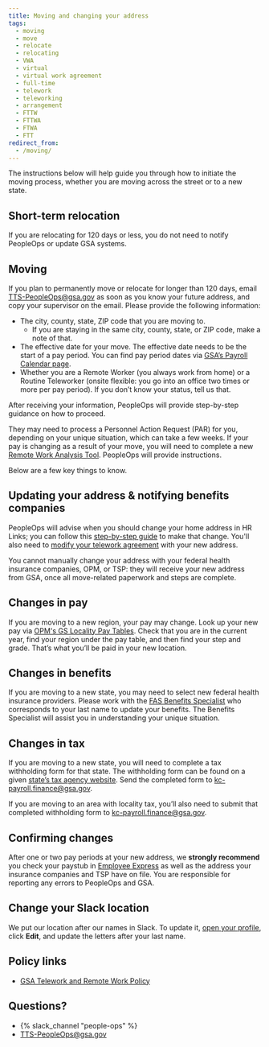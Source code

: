 ```yaml
---
title: Moving and changing your address
tags:
  - moving
  - move
  - relocate
  - relocating
  - VWA
  - virtual
  - virtual work agreement
  - full-time
  - telework
  - teleworking
  - arrangement
  - FTTW
  - FTTWA
  - FTWA
  - FTT
redirect_from:
  - /moving/
---
```


The instructions below will help guide you through how to initiate the moving
process, whether you are moving across the street or to a new state.

## Short-term relocation

If you are relocating for 120 days or less, you do not need to notify PeopleOps
or update GSA systems.

## Moving

If you plan to permanently move or relocate for longer than 120 days, email
[TTS-PeopleOps@gsa.gov](mailto:TTS-PeopleOps@gsa.gov) as soon as you know your future address, and
copy your supervisor on the email. Please provide the following information:

- The city, county, state, ZIP code that you are moving to.
  - If you are staying in the same city, county, state, or ZIP code, make a note
    of that.
- The effective date for your move. The effective date needs to be the start of
  a pay period. You can find pay period dates via
  [GSA’s Payroll Calendar page](https://www.gsa.gov/buy-through-us/purchasing-programs/shared-services/payroll-shared-services/payroll-calendars).
- Whether you are a Remote Worker (you always work from home) or a Routine
  Teleworker (onsite flexible: you go into an office two times or more per pay
  period). If you don’t know your status, tell us that.

After receiving your information, PeopleOps will provide step-by-step guidance
on how to proceed.

They may need to process a Personnel Action Request (PAR) for you, depending on
your unique situation, which can take a few weeks. If your pay is changing as a
result of your move, you will need to complete a new
[Remote Work Analysis Tool](https://drive.google.com/file/d/1iTpdAzn5Jqi4DDk6o-C-hki7Fp-daK3R/view).
PeopleOps will provide instructions.

Below are a few key things to know.

## Updating your address & notifying benefits companies

PeopleOps will advise when you should change your home address in HR Links; you
can follow this
[step-by-step guide](https://drive.google.com/file/d/1CgfHaW3s_LvKvlnyzHb2BycfELGWotaj/view?usp=sharing)
to make that change. You'll also need to
[modify your telework agreement](https://drive.google.com/file/d/1yqKVN8v8bWM3QlefB62ZO_mrqBKXbIyM/view?usp=sharing)
with your new address.

You cannot manually change your address with your federal health insurance
companies, OPM, or TSP: they will receive your new address from GSA, once all
move-related paperwork and steps are complete.

## Changes in pay

If you are moving to a new region, your pay may change. Look up your new pay via
[OPM's GS Locality Pay Tables](https://www.opm.gov/policy-data-oversight/pay-leave/salaries-wages/).
Check that you are in the current year, find your region under the pay table,
and then find your step and grade. That’s what you’ll be paid in your new
location.

## Changes in benefits

If you are moving to a new state, you may need to select new federal health
insurance providers. Please work with the
[FAS Benefits Specialist](https://docs.google.com/document/d/15glvq9UakKUN8XTRTa6gRkhBHm2whhQyAGmf8ibTtBs/edit)
who corresponds to your last name to update your benefits. The Benefits
Specialist will assist you in understanding your unique situation.

## Changes in tax

If you are moving to a new state, you will need to complete a tax withholding
form for that state. The withholding form can be found on a given
[state’s tax agency website](https://www.taxadmin.org/state-tax-agencies). Send
the completed form to
[kc-payroll.finance@gsa.gov](mailto:kc-payroll.finance@gsa.gov).

If you are moving to an area with locality tax, you’ll also need to submit that
completed withholding form to
[kc-payroll.finance@gsa.gov](mailto:kc-payroll.finance@gsa.gov).

## Confirming changes

After one or two pay periods at your new address, we **strongly recommend** you
check your paystub in [Employee Express](https://www.employeeexpress.gov/) as
well as the address your insurance companies and TSP have on file. You are
responsible for reporting any errors to PeopleOps and GSA.

## Change your Slack location

We put our location after our names in Slack. To update it,
[open your profile](https://gsa-tts.slack.com/account/profile), click **Edit**,
and update the letters after your last name.

## Policy links

- [GSA Telework and Remote Work Policy](https://www.gsa.gov/directive/gsa-telework-and-remote-work-policy)

## Questions?

- {% slack_channel "people-ops" %}
- [TTS-PeopleOps@gsa.gov](mailto:TTS-PeopleOps@gsa.gov)

